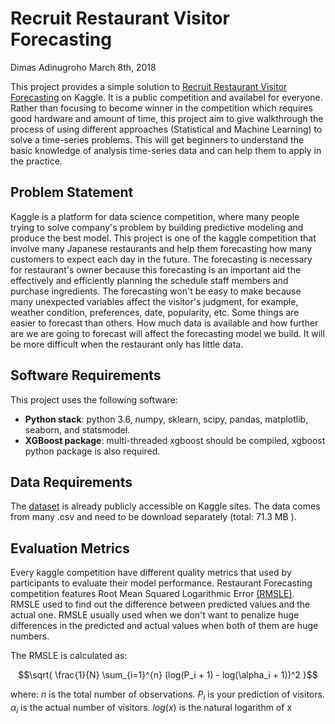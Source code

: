 # Recruit Restaurant Visitor Forecasting

Dimas Adinugroho
March 8th, 2018

This project provides a simple solution to [Recruit Restaurant Visitor Forecasting](https://www.kaggle.com/c/recruit-restaurant-visitor-forecasting) on Kaggle. It is a public competition and availabel for everyone. Rather than focusing to become winner in the competition which requires good hardware and amount of time, this project aim to give walkthrough the process of using different approaches (Statistical and Machine Learning) to solve a time-series problems. This will get beginners to understand the basic knowledge of analysis time-series data and can help them to apply in the practice.

## Problem Statement

Kaggle is a platform for data science competition, where many people trying to solve company's problem by building predictive modeling and produce the best model. This project is one of the kaggle competition that involve many Japanese restaurants and help them forecasting how many customers to expect each day in the future. The forecasting is necessary for restaurant's owner because this forecasting is an important aid the effectively and efficiently planning the schedule staff members and purchase ingredients. The forecasting won't be easy to make because many unexpected variables affect the visitor's judgment, for example, weather condition, preferences, date, popularity, etc. Some things are easier to forecast than others. How much data is available and how further are we are going to forecast will affect the forecasting model we build. It will be more difficult when the restaurant only has little data.

## Software Requirements
This project uses the following software:

-   **Python stack**: python 3.6, numpy, sklearn, scipy, pandas, matplotlib, seaborn, and statsmodel.
-   **XGBoost package**: multi-threaded xgboost should be compiled, xgboost python package is also required.

## Data Requirements
The [dataset](https://www.kaggle.com/c/recruit-restaurant-visitor-forecasting/data) is already publicly accessible on Kaggle sites. The data comes from many .csv and need to be download separately (total: 71.3 MB ). 

## Evaluation Metrics

Every kaggle competition have different quality metrics that used by participants to evaluate their model performance. Restaurant Forecasting competition features Root Mean Squared Logarithmic Error [(RMSLE)](https://www.quora.com/What-is-the-difference-between-an-RMSE-and-RMSLE-logarithmic-error-and-does-a-high-RMSE-imply-low-RMSLE). RMSLE used to find out the difference between predicted values and the actual one. RMSLE usually used when we don't want to penalize huge differences in the predicted and actual values when both of them are huge numbers.

The RMSLE is calculated as:

$$\sqrt{ \frac{1}{N} \sum_{i=1}^{n} (log(P_i + 1) - log(\alpha_i + 1))^2 }$$

where:
$n$  is the total number of observations.
$P_i$ is your prediction of visitors.
$\alpha_i$ is the actual number of visitors.
$log(x)$ is the natural logarithm of x
